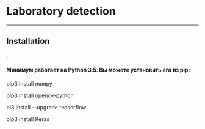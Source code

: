 <h1> Laboratory detection</h1>
<hr>
<h2> Installation</h2>:
<h4> Минимум работает на Python 3.5. Вы можете установить его из pip:</h4>

pip3 install numpy

pip3 install opencv-python

pi3 install --upgrade tensorflow

pip3 install Keras

